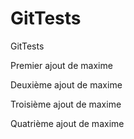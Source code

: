 GitTests
========

GitTests

Premier ajout de maxime

Deuxième ajout de maxime

Troisième ajout de maxime

Quatrième ajout de maxime